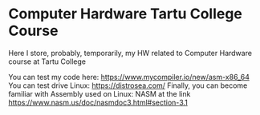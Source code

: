 # Computer Hardware Tartu College Course
Here I store, probably, temporarily, my HW related to Computer Hardware course at Tartu College

You can test my code here: https://www.mycompiler.io/new/asm-x86_64
You can test drive Linux: https://distrosea.com/
Finally, you can become familiar with Assembly used on Linux: NASM at the link https://www.nasm.us/doc/nasmdoc3.html#section-3.1

